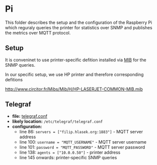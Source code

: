 # Pi

This folder describes the setup and the configuration of the Raspberry Pi
which reguraly queries the printer for statistics over SNMP and publishes 
the metrics over MQTT protocol.

## Setup

It is conveninet to use printer-specific defition installed via
[MIB](https://en.wikipedia.org/wiki/Management_information_base)
for the SNMP queries.

In our specific setup, we use HP printer and therefore corresponding defitions

[http://www.circitor.fr/Mibs/Mib/H/HP-LASERJET-COMMON-MIB.mib
](http://www.circitor.fr/Mibs/Mib/H/HP-LASERJET-COMMON-MIB.mib)


## Telegraf

- **file:** [telegraf.conf](./telegraf.conf)
- **likely location:** `/etc/telegraf/telegraf.conf`
- **configuration:**
	- line 86: `servers = ["filip.hlasek.org:1883"]` - MQTT server address
	- line 100: `username = "MQTT_USERNAME"` - MQTT server username
	- line 101: `password = "MQTT_PASSWORD"` - MQTT server password
	- line 138: `agents = ["10.0.0.50"]` - printer address
	- line 145 onwards: printer-specific SNMP queries
